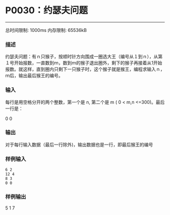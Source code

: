 # P0030：约瑟夫问题
------

总时间限制: 1000ms 内存限制: 65536kB

### 描述

约瑟夫问题：有ｎ只猴子，按顺时针方向围成一圈选大王（编号从１到ｎ），从第１号开始报数，一直数到ｍ，数到ｍ的猴子退出圈外，剩下的猴子再接着从1开始报数。就这样，直到圈内只剩下一只猴子时，这个猴子就是猴王，编程求输入ｎ，ｍ后，输出最后猴王的编号。

### 输入

每行是用空格分开的两个整数，第一个是 n, 第二个是 m ( 0 < m,n <=300)。最后一行是：

0 0

### 输出

对于每行输入数据（最后一行除外)，输出数据也是一行，即最后猴王的编号

### 样例输入

```
6 2
12 4
8 3
0 0
```

### 样例输出

5
1
7
